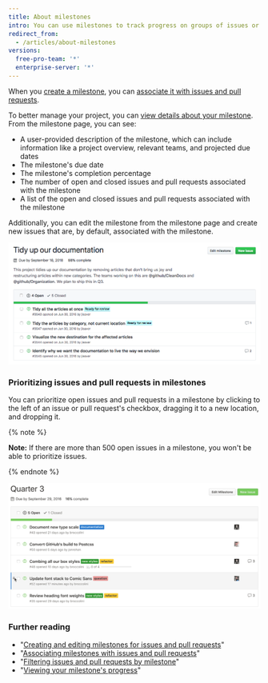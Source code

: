 ```yaml
---
title: About milestones
intro: You can use milestones to track progress on groups of issues or pull requests in a repository.
redirect_from:
  - /articles/about-milestones
versions:
  free-pro-team: '*'
  enterprise-server: '*'
---
```


When you [create a milestone](/articles/creating-and-editing-milestones-for-issues-and-pull-requests), you can [associate it with issues and pull requests](/articles/associating-milestones-with-issues-and-pull-requests).

To better manage your project, you can [view details about your milestone](/articles/viewing-your-milestone-s-progress). From the milestone page, you can see:

- A user-provided description of the milestone, which can include information like a project overview, relevant teams, and projected due dates
- The milestone's due date
- The milestone's completion percentage
- The number of open and closed issues and pull requests associated with the milestone
- A list of the open and closed issues and pull requests associated with the milestone

Additionally, you can edit the milestone from the milestone page and create new issues that are, by default, associated with the milestone.

![Milestone page](/assets/images/help/issues/milestone-info-page.png)

### Prioritizing issues and pull requests in milestones

You can prioritize open issues and pull requests in a milestone by clicking to the left of an issue or pull request's checkbox, dragging it to a new location, and dropping it.

{% note %}

**Note:** If there are more than 500 open issues in a milestone, you won't be able to prioritize issues.

{% endnote %}

![Reordered milestone](/assets/images/help/issues/milestone-reordered.gif)

### Further reading

- "[Creating and editing milestones for issues and pull requests](/articles/creating-and-editing-milestones-for-issues-and-pull-requests)"
- "[Associating milestones with issues and pull requests](/articles/associating-milestones-with-issues-and-pull-requests)"
- "[Filtering issues and pull requests by milestone](/articles/filtering-issues-and-pull-requests-by-milestone)"
- "[Viewing your milestone's progress](/articles/viewing-your-milestone-s-progress)"
